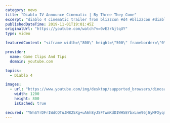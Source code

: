 ```yaml
---
category: news
title: "Diablo IV Announce Cinematic | By Three They Come"
excerpt: "diablo 4 cinematic trailer from blizzcon #d4 #blizzcon #diablo."
publishedDateTime: 2019-11-01T19:01:45Z
originalUrl: "https://youtube.com/watch?v=0vE3rAjtqUY"
type: video

featuredContent: "<iframe width=\"800\" height=\"500\" frameborder=\"0\" src=\"https://www.youtube.com/embed/0vE3rAjtqUY\" allow=\"accelerometer; autoplay; encrypted-media; gyroscope; picture-in-picture\" allowfullscreen></iframe>"

provider:
  name: Game Clips And Tips
  domain: youtube.com

topics:
  - Diablo 4

images:
  - url: "https://www.youtube.com/img/desktop/supported_browsers/dinosaur.png"
    width: 1200
    height: 800
    isCached: true

secured: "YWnSYrDFrIWdCQTuJM825Xg+uA6h8yJSFTwmKdD1WH5EYbxLne96jGyMFXyqmXCahYmcyonBBOwKDTHMGx8jXLRTS2FL7dtGZQ5/3SatUDbCY1eVAtNRpXHv8FnK3Q4CQr4hdLtG2SyVLQAMNox/nxp7DXF/qgbbYkGYEJTfjx52fsPQarugwrplPQZiMa7q9TaxF7OA7kEHAVKZfa7THIx6jHYQctD4VU3Erc/DtYLjjvpUNSz78w/PJpNC5WyIHuMTyT93UNQ9RMtNG14dGdyq0SfAYwrzcH/FoGXrOF+J/HWerKuoXh3P7Hid6umudkOrmVJZYtqIDAlzLR6y9Gso/ImkgcrMjTeiO1vdI6cZQt0VG9FoAVWdbxWam5UK4NqYvu1vQx1u/hnrpV2/bg==;MZU2Us7s1R+6gRtDcV/3mg=="
---
```


